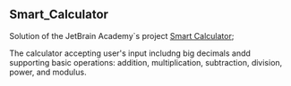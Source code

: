 ## Smart_Calculator

Solution of the JetBrain Academy`s project [Smart Calculator](https://hyperskill.org/projects/42?track=1);

The calculator accepting user's input includng big decimals andd supporting basic operations: 
addition, multiplication, subtraction, division, power, and modulus.
